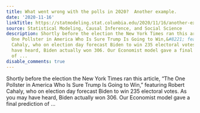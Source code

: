 ```yaml
---
title: What went wrong with the polls in 2020?  Another example.
date: '2020-11-16'
linkTitle: https://statmodeling.stat.columbia.edu/2020/11/16/another-example/
source: Statistical Modeling, Causal Inference, and Social Science
description: Shortly before the election the New York Times ran this article, &#8220;The
  One Pollster in America Who Is Sure Trump Is Going to Win,&#8221; featuring Robert
  Cahaly, who on election day forecast Biden to win 235 electoral votes. As you may
  have heard, Biden actually won 306. Our Economist model gave a final prediction
  of ...
disable_comments: true
---
```

Shortly before the election the New York Times ran this article, &#8220;The One Pollster in America Who Is Sure Trump Is Going to Win,&#8221; featuring Robert Cahaly, who on election day forecast Biden to win 235 electoral votes. As you may have heard, Biden actually won 306. Our Economist model gave a final prediction of ...